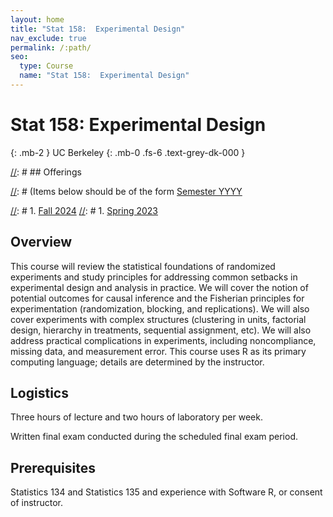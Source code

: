 ```yaml
---
layout: home
title: "Stat 158:  Experimental Design"
nav_exclude: true
permalink: /:path/
seo:
  type: Course
  name: "Stat 158:  Experimental Design"
---
```


# Stat 158:  Experimental Design
{: .mb-2 }
UC Berkeley
{: .mb-0 .fs-6 .text-grey-dk-000 }


[//]: # ## Offerings

[//]: # (Items below should be of the form [Semester YYYY](semester-year)

[//]: # (Notably the paths should not have leading slashes in real sites.)

[//]: # 1. [Fall 2024](/fall-2024)
[//]: # 1. [Spring 2023](/spring-2023)

## Overview

This course will review the statistical foundations of randomized experiments and study principles for addressing common setbacks in experimental design and analysis in practice. We will cover the notion of potential outcomes for causal inference and the Fisherian principles for experimentation (randomization, blocking, and replications). We will also cover experiments with complex structures (clustering in units, factorial design, hierarchy in treatments, sequential assignment, etc). We will also address practical complications in experiments, including noncompliance, missing data, and measurement error. This course uses R as its primary computing language; details are determined by the instructor.


## Logistics

Three hours of lecture and two hours of laboratory per week. 

Written final exam conducted during the scheduled final exam period.

## Prerequisites

Statistics 134 and Statistics 135 and experience with Software R, or consent of instructor.
